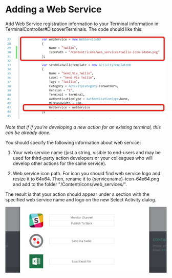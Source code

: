 # Adding a Web Service



 Add Web Service registration information to your Terminal information in TerminalController#DiscoverTerminals. The code should like this: 

 

![](../../../../Docs/img/TerminalDeveloping-AddingAWebService.md-1.png)



*Note that if if you're developing a new action for an existing terminal, this can be already done.*



You should specify the following information about web service: 



1. Your web service name (just a string, visible to end-users and may be used for third-party action developers or your colleagues who will develop other actions for the same service).

2. Web service icon path. For icon you should find web service logo and resize it to 64x64. Then, rename it to {servicename}-icon-64x64.png and add to the folder "/Content/icons/web_services/".



The result is that your action should appear under a section with the specified web service name and logo on the new Select Activity dialog.



![](../../../../Docs/img/TerminalDeveloping-AddingAWebService.md-2.png)